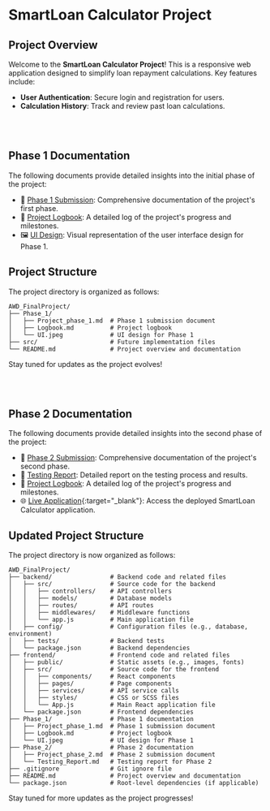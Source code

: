 # SmartLoan Calculator Project

## Project Overview

Welcome to the **SmartLoan Calculator Project**! This is a responsive web application designed to simplify loan repayment calculations. Key features include:
- **User Authentication**: Secure login and registration for users.
- **Calculation History**: Track and review past loan calculations.

<br><br>
## Phase 1 Documentation

The following documents provide detailed insights into the initial phase of the project:
- 📄 [Phase 1 Submission](Phase_1/Project_phase_1.md): Comprehensive documentation of the project's first phase.
- 📘 [Project Logbook](Phase_1/Logbook.md): A detailed log of the project's progress and milestones.
- 🖼️ [UI Design](Phase_1/UI.jpeg): Visual representation of the user interface design for Phase 1.
 

## Project Structure

The project directory is organized as follows:

```
AWD_FinalProject/
├── Phase_1/
│   ├── Project_phase_1.md  # Phase 1 submission document
│   ├── Logbook.md          # Project logbook
│   └── UI.jpeg             # UI design for Phase 1
├── src/                    # Future implementation files
└── README.md               # Project overview and documentation
```

Stay tuned for updates as the project evolves!

<br><br>
## Phase 2 Documentation

The following documents provide detailed insights into the second phase of the project:
- 📄 [Phase 2 Submission](Phase_2/Project_phase_2.md): Comprehensive documentation of the project's second phase.
- 📘 [Testing Report](Phase_2/Testing_Report.md): Detailed report on the testing process and results.
- 📘 [Project Logbook](Phase_1/Logbook.md): A detailed log of the project's progress and milestones.
- 🌐 [Live Application](http://54.242.0.197){:target="_blank"}: Access the deployed SmartLoan Calculator application.

## Updated Project Structure

The project directory is now organized as follows:

```
AWD_FinalProject/
├── backend/                # Backend code and related files
│   ├── src/                # Source code for the backend
│   │   ├── controllers/    # API controllers
│   │   ├── models/         # Database models
│   │   ├── routes/         # API routes
│   │   ├── middlewares/    # Middleware functions
│   │   └── app.js          # Main application file
│   ├── config/             # Configuration files (e.g., database, environment)
│   ├── tests/              # Backend tests
│   └── package.json        # Backend dependencies
├── frontend/               # Frontend code and related files
│   ├── public/             # Static assets (e.g., images, fonts)
│   ├── src/                # Source code for the frontend
│   │   ├── components/     # React components
│   │   ├── pages/          # Page components
│   │   ├── services/       # API service calls
│   │   ├── styles/         # CSS or SCSS files
│   │   └── App.js          # Main React application file
│   └── package.json        # Frontend dependencies
├── Phase_1/                # Phase 1 documentation
│   ├── Project_phase_1.md  # Phase 1 submission document
│   ├── Logbook.md          # Project logbook
│   └── UI.jpeg             # UI design for Phase 1
├── Phase_2/                # Phase 2 documentation
│   ├── Project_phase_2.md  # Phase 2 submission document
│   └── Testing_Report.md   # Testing report for Phase 2
├── .gitignore              # Git ignore file
├── README.md               # Project overview and documentation
└── package.json            # Root-level dependencies (if applicable)
```

Stay tuned for more updates as the project progresses!
